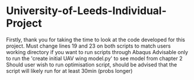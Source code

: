 # University-of-Leeds-Individual-Project
Firstly, thank you for taking the time to look at the code developed for this project.
Must change lines 19 and 23 on both scripts to match users working directory if you want to run scripts through Abaqus
Advisable only to run the 'create initial UAV wing model.py' to see model from chapter 2
Should user wish to run optimisation script, should be advised that the script will likely run for at least 30min (probs longer)
